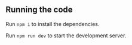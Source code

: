   ## Running the code

  Run `npm i` to install the dependencies.

  Run `npm run dev` to start the development server.
  
